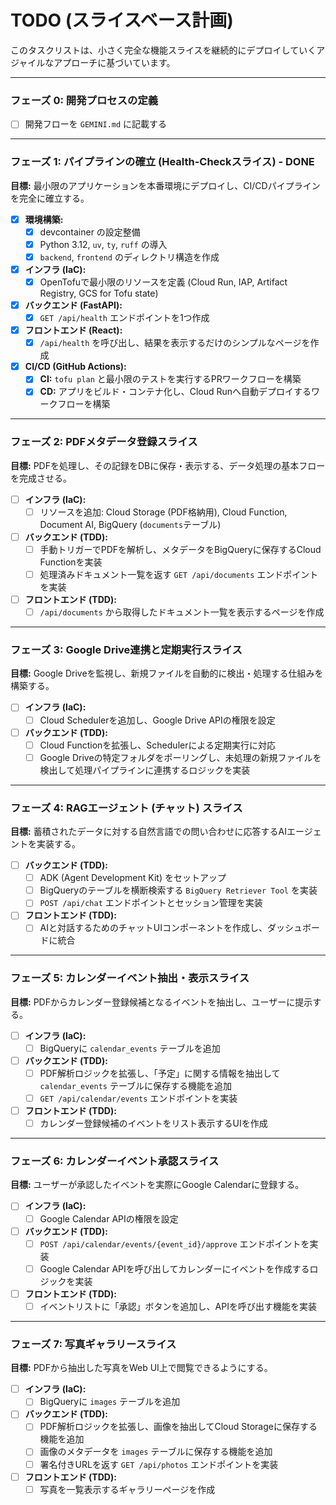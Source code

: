 # TODO (スライスベース計画)

このタスクリストは、小さく完全な機能スライスを継続的にデプロイしていくアジャイルなアプローチに基づいています。

---

### フェーズ 0: 開発プロセスの定義

- [ ] 開発フローを `GEMINI.md` に記載する

---

### フェーズ 1: パイプラインの確立 (Health-Checkスライス) - DONE

**目標:** 最小限のアプリケーションを本番環境にデプロイし、CI/CDパイプラインを完全に確立する。

- [x] **環境構築:**
    - [x] devcontainer の設定整備
    - [x] Python 3.12, `uv`, `ty`, `ruff` の導入
    - [x] `backend`, `frontend` のディレクトリ構造を作成
- [x] **インフラ (IaC):**
    - [x] OpenTofuで最小限のリソースを定義 (Cloud Run, IAP, Artifact Registry, GCS for Tofu state)
- [x] **バックエンド (FastAPI):**
    - [x] `GET /api/health` エンドポイントを1つ作成
- [x] **フロントエンド (React):**
    - [x] `/api/health` を呼び出し、結果を表示するだけのシンプルなページを作成
- [x] **CI/CD (GitHub Actions):**
    - [x] **CI:** `tofu plan` と最小限のテストを実行するPRワークフローを構築
    - [x] **CD:** アプリをビルド・コンテナ化し、Cloud Runへ自動デプロイするワークフローを構築

---

### フェーズ 2: PDFメタデータ登録スライス

**目標:** PDFを処理し、その記録をDBに保存・表示する、データ処理の基本フローを完成させる。

- [ ] **インフラ (IaC):**
    - [ ] リソースを追加: Cloud Storage (PDF格納用), Cloud Function, Document AI, BigQuery (`documents`テーブル)
- [ ] **バックエンド (TDD):**
    - [ ] 手動トリガーでPDFを解析し、メタデータをBigQueryに保存するCloud Functionを実装
    - [ ] 処理済みドキュメント一覧を返す `GET /api/documents` エンドポイントを実装
- [ ] **フロントエンド (TDD):**
    - [ ] `/api/documents` から取得したドキュメント一覧を表示するページを作成

---

### フェーズ 3: Google Drive連携と定期実行スライス

**目標:** Google Driveを監視し、新規ファイルを自動的に検出・処理する仕組みを構築する。

- [ ] **インフラ (IaC):**
    - [ ] Cloud Schedulerを追加し、Google Drive APIの権限を設定
- [ ] **バックエンド (TDD):**
    - [ ] Cloud Functionを拡張し、Schedulerによる定期実行に対応
    - [ ] Google Driveの特定フォルダをポーリングし、未処理の新規ファイルを検出して処理パイプラインに連携するロジックを実装

---

### フェーズ 4: RAGエージェント (チャット) スライス

**目標:** 蓄積されたデータに対する自然言語での問い合わせに応答するAIエージェントを実装する。

- [ ] **バックエンド (TDD):**
    - [ ] ADK (Agent Development Kit) をセットアップ
    - [ ] BigQueryのテーブルを横断検索する `BigQuery Retriever Tool` を実装
    - [ ] `POST /api/chat` エンドポイントとセッション管理を実装
- [ ] **フロントエンド (TDD):**
    - [ ] AIと対話するためのチャットUIコンポーネントを作成し、ダッシュボードに統合

---

### フェーズ 5: カレンダーイベント抽出・表示スライス

**目標:** PDFからカレンダー登録候補となるイベントを抽出し、ユーザーに提示する。

- [ ] **インフラ (IaC):**
    - [ ] BigQueryに `calendar_events` テーブルを追加
- [ ] **バックエンド (TDD):**
    - [ ] PDF解析ロジックを拡張し、「予定」に関する情報を抽出して `calendar_events` テーブルに保存する機能を追加
    - [ ] `GET /api/calendar/events` エンドポイントを実装
- [ ] **フロントエンド (TDD):**
    - [ ] カレンダー登録候補のイベントをリスト表示するUIを作成

---

### フェーズ 6: カレンダーイベント承認スライス

**目標:** ユーザーが承認したイベントを実際にGoogle Calendarに登録する。

- [ ] **インフラ (IaC):**
    - [ ] Google Calendar APIの権限を設定
- [ ] **バックエンド (TDD):**
    - [ ] `POST /api/calendar/events/{event_id}/approve` エンドポイントを実装
    - [ ] Google Calendar APIを呼び出してカレンダーにイベントを作成するロジックを実装
- [ ] **フロントエンド (TDD):**
    - [ ] イベントリストに「承認」ボタンを追加し、APIを呼び出す機能を実装

---

### フェーズ 7: 写真ギャラリースライス

**目標:** PDFから抽出した写真をWeb UI上で閲覧できるようにする。

- [ ] **インフラ (IaC):**
    - [ ] BigQueryに `images` テーブルを追加
- [ ] **バックエンド (TDD):**
    - [ ] PDF解析ロジックを拡張し、画像を抽出してCloud Storageに保存する機能を追加
    - [ ] 画像のメタデータを `images` テーブルに保存する機能を追加
    - [ ] 署名付きURLを返す `GET /api/photos` エンドポイントを実装
- [ ] **フロントエンド (TDD):**
    - [ ] 写真を一覧表示するギャラリーページを作成
